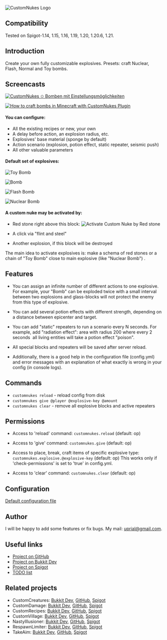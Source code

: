 ![CustomNukes Logo](images/customnukes-logo.png)

## Compatibility

Tested on Spigot-1.14, 1.15, 1.16, 1.19, 1.20, 1.20.6, 1.21.


## Introduction

Create your own fully customizable explosives. Presets: craft Nuclear, Flash, Normal and Toy bombs.

## Screencasts

[![CustomNukes ✩ Bomben mit Einstellungsmöglichkeiten](http://img.youtube.com/vi/6CafoRSWlzA/0.jpg)](http://www.youtube.com/watch?v=6CafoRSWlzA)

[![How to craft bombs in Minecraft with CustomNukes Plugin](http://img.youtube.com/vi/NkgRSTF6yCQ/0.jpg)](http://www.youtube.com/watch?v=NkgRSTF6yCQ)

#### You can configure:
* All the existing recipes or new, your own
* A delay before action, an explosion radius, etc.
* Explosives' base material (sponge by default)
* Action scenario (explosion, potion effect, static repeater, seismic push)
* All other valuable parameters

#### Default set of explosives:

![Toy Bomb](https://raw.githubusercontent.com/uprial/customnukes/master/images/Toy_Bomb.png)

![Bomb](https://raw.githubusercontent.com/uprial/customnukes/master/images/Bomb.png)

![Flash Bomb](https://raw.githubusercontent.com/uprial/customnukes/master/images/Flash_Bomb.png)

![Nuclear Bomb](https://raw.githubusercontent.com/uprial/customnukes/master/images/Nuclear_Bomb.png)

#### A custom nuke may be activated by:

* Red stone right above this block:
![Activate Custom Nuke by Red stone](https://raw.githubusercontent.com/uprial/customnukes/master/images/Activate.png)

* A click via "flint and steel"

* Another explosion, if this block will be destroyed

The main idea to activate explosives is: make a schema of red stones
or a chain of "Toy Bomb" close to main explosive (like "Nuclear Bomb") .

## Features
* You can assign an infinite number of different actions to one explosive. For example, your "Bomb" can be exploded twice with a small interval between two explosions and glass-blocks will not protect the enemy from this type of explosive.

* You can add several potion effects with different strength, depending on a distance between epicenter and target.

* You can add "static" repeaters to run a scenario every N seconds. For example, add "radiation effect": area with radius 200 where every 2 seconds  all living entities will take a potion effect "poison".

* All special blocks and repeaters will be saved after server reload.

* Additionally, there is a good help in the configuration file (config.yml) and error messages with an explanation of what exactly is wrong in your config (in console logs).

## Commands

* `customnukes reload` - reload config from disk
* `customnukes give @player @explosive-key @amount`
* `customnukes clear` - remove all explosive blocks and active repeaters

## Permissions

* Access to 'reload' command:
`customnukes.reload` (default: op)

* Access to 'give' command:
`customnukes.give` (default: op)

* Access to place, break, craft items of specific explosive type: 
`customnukes.explosive.@explosive-key` (default: op)
This works only if 'check-permissions' is set to 'true' in config.yml.

* Access to 'clear' command:
`customnukes.clear` (default: op)

## Configuration
[Default configuration file](src/main/resources/config.yml)

## Author
I will be happy to add some features or fix bugs. My mail: uprial@gmail.com.

## Useful links
* [Project on GitHub](https://github.com/uprial/customnukes/)
* [Project on Bukkit Dev](http://dev.bukkit.org/bukkit-plugins/customnukes/)
* [Project on Spigot](https://www.spigotmc.org/resources/customnukes.68710/)
* [TODO list](TODO.md)

## Related projects
* CustomCreatures: [Bukkit Dev](http://dev.bukkit.org/bukkit-plugins/customcreatures/), [GitHub](https://github.com/uprial/customcreatures), [Spigot](https://www.spigotmc.org/resources/customcreatures.68711/)
* CustomDamage: [Bukkit Dev](http://dev.bukkit.org/bukkit-plugins/customdamage/), [GitHub](https://github.com/uprial/customdamage), [Spigot](https://www.spigotmc.org/resources/customdamage.68712/)
* CustomRecipes: [Bukkit Dev](https://dev.bukkit.org/projects/custom-recipes), [GitHub](https://github.com/uprial/customrecipes/), [Spigot](https://www.spigotmc.org/resources/customrecipes.89435/)
* CustomVillage: [Bukkit Dev](http://dev.bukkit.org/bukkit-plugins/customvillage/), [GitHub](https://github.com/uprial/customvillage/), [Spigot](https://www.spigotmc.org/resources/customvillage.69170/)
* NastyIllusioner: [Bukkit Dev](https://legacy.curseforge.com/minecraft/bukkit-plugins/nastyillusioner), [GitHub](https://github.com/uprial/nastyillusioner), [Spigot](https://www.spigotmc.org/resources/nastyillusioner.109715/)
* RespawnLimiter: [Bukkit Dev](https://www.curseforge.com/minecraft/bukkit-plugins/respawn-limiter), [GitHub](https://github.com/uprial/respawnlimiter/), [Spigot](https://www.spigotmc.org/resources/respawnlimiter.106469/)
* TakeAim: [Bukkit Dev](https://dev.bukkit.org/projects/takeaim), [GitHub](https://github.com/uprial/takeaim), [Spigot](https://www.spigotmc.org/resources/takeaim.68713/)
